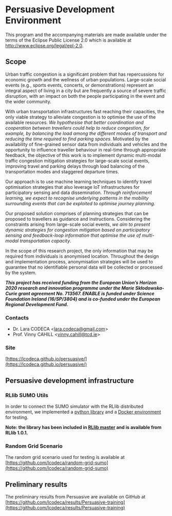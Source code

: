 # Persuasive Development Environment

This program and the accompanying materials are made available under the terms of
the Eclipse Public License 2.0 which is available at <http://www.eclipse.org/legal/epl-2.0>.

## Scope

Urban traffic congestion is a significant problem that has repercussions for economic growth and the wellness of urban populations. Large-scale social events (e.g., sports events, concerts, or demonstrations) represent an integral aspect of living in a city but are frequently a source of severe traffic disruption, with an impact on both the people participating in the event and the wider community.

With urban transportation infrastructures fast reaching their capacities, the only viable strategy to alleviate congestion is to optimise the use of the available resources. *We hypothesise that better coordination and cooperation between travellers could help to reduce congestion, for example, by balancing the load among the different modes of transport and reducing the time required to find parking spaces*. Motivated by the availability of fine-grained sensor data from individuals and vehicles and the opportunity to influence traveller behaviour in real-time through appropriate feedback, the objective of this work is to implement dynamic multi-modal traffic congestion mitigation strategies for large-scale social events, improving travel and parking delays through load balancing of the transportation modes and staggered departure times.

Our approach is to use machine learning techniques to identify travel optimisation strategies that also leverage IoT infrastructures for participatory sensing and data dissemination. *Through reinforcement learning, we expect to recognise underlying patterns in the mobility surrounding events that can be exploited to optimise journey planning.*

Our proposed solution comprises of planning strategies that can be proposed to travellers as guidance and instructions. Considering the constraints arising from large-scale social events, *we aim to present dynamic strategies for congestion mitigation based on participatory sensing and feedback-loop information that optimise the use of multi-modal transportation capacity*.

In the scope of this research project, the only information that may be required from individuals is anonymised location. Throughout the design and implementation process, anonymisation strategies will be used to guarantee that no identifiable personal data will be collected or processed by the system.

**_This project has received funding from the European Union’s Horizon 2020 research and innovation programme under the Marie Skłodowska-Curie grant agreement No. 713567. ENABLE is funded under Science Foundation Ireland (16/SP/3804) and is co-funded under the European Regional Development Fund._**

### Contacts

- Dr. Lara CODECA <[lara.codeca@gmail.com](mailto:lara.codeca@gmail.com)>
- Prof. Vinny CAHILL <[vinny.cahill@tcd.ie](mailto:vinny.cahill@tcd.ie)>

### Site

[https://lcodeca.github.io/persuasive/](https://lcodeca.github.io/persuasive/)

## Persuasive development infrastructure

### RLlib SUMO Utils

In order to connect the SUMO simulator with the RLlib distributed environment, we implemented a [python library](https://github.com/lcodeca/rllibsumoutils) and a [Docker environment](https://github.com/lcodeca/rllibsumodocker) for testing.

**Note: the library has been included in [RLlib master](https://github.com/ray-project/ray/pull/11710) and is available from RLlib 1.0.1.**

### Random Grid Scenario

The random grid scenario used for testing is available at [https://github.com/lcodeca/random-grid-sumo](https://github.com/lcodeca/random-grid-sumo)

## Preliminary results

The preliminary results from Persuasive are available on GitHub at [https://github.com/lcodeca/results/Persuasive-training](https://github.com/lcodeca/results/Persuasive-training)
